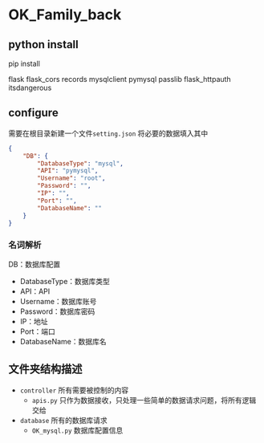 # OK_Family_back

## python install

pip install

flask
flask_cors
records
mysqlclient
pymysql
passlib
flask_httpauth
itsdangerous

## configure

需要在根目录新建一个文件`setting.json`
将必要的数据填入其中

```json
{
    "DB": {
        "DatabaseType": "mysql",
        "API": "pymysql",
        "Username": "root",
        "Password": "",
        "IP": "",
        "Port": "",
        "DatabaseName": ""
    }
}
```

### 名词解析

DB：数据库配置

- DatabaseType：数据库类型
- API：API
- Username：数据库账号
- Password：数据库密码
- IP：地址
- Port：端口
- DatabaseName：数据库名

## 文件夹结构描述

- `controller` 所有需要被控制的内容
  - `apis.py` 只作为数据接收，只处理一些简单的数据请求问题，将所有逻辑交给
- `database` 所有的数据库请求
  - `OK_mysql.py` 数据库配置信息
